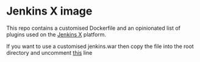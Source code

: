 # Jenkins X image

This repo contains a customised Dockerfile and an opinionated list of plugins used on the [Jenkins X](https://jenkins-x.github.io/jenkins-x-website/) platform.

If you want to use a customised jenkins.war then copy the file into the root directory and uncomment [this](https://github.com/jenkins-x/jenkins-x-image/blob/master/Dockerfile#L10) line

